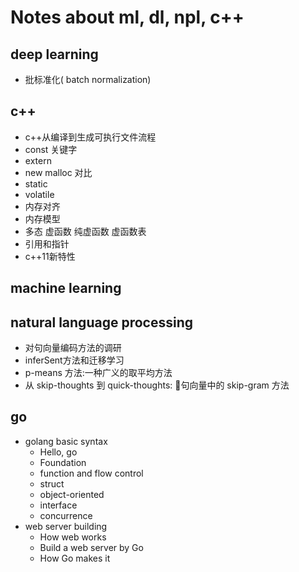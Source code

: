 # Notes about ml, dl, npl, c++
## deep learning
- 批标准化( batch normalization)

## c++
- c++从编译到生成可执行文件流程
- const 关键字
- extern
- new malloc 对比
- static
- volatile
- 内存对齐
- 内存模型
- 多态 虚函数 纯虚函数 虚函数表
- 引用和指针
- c++11新特性

## machine learning

## natural language processing
-  对句向量编码方法的调研
-  inferSent方法和迁移学习
-  p-means 方法:一种广义的取平均方法
-  从 skip-thoughts 到 quick-thoughts: 句向量中的 skip-gram 方法

## go
* golang basic syntax
  * Hello, go
  * Foundation
  * function and flow control
  * struct
  * object-oriented
  * interface
  * concurrence
* web server building
  * How web works
  * Build a web server by Go
  * How Go makes it
